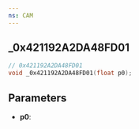 ```yaml
---
ns: CAM
---
```

## _0x421192A2DA48FD01

```c
// 0x421192A2DA48FD01
void _0x421192A2DA48FD01(float p0);
```

## Parameters
* **p0**:
